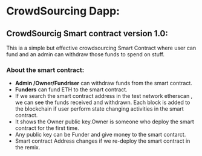 # CrowdSourcing Dapp:

## CrowdSourcig Smart contract version 1.0: 
This ia a simple but effective crowdsourcing Smart Contract where user can fund and an admin can withdraw those funds to spend on stuff.

### About the smart contract:
- **Admin /Owner/Fundriser** can withdraw funds from the smart contract.
- **Funders** can fund ETH to the smart contract.
- If we search the smart contract address in the test network etherscan , we can see the funds received and withdrawn. Each block is added to the blockchain if user perform state changing activities in the smart contract.
- It shows the Owner public key.Owner is someone who deploy the smart contract for the first time. 
- Any public key can be Funder and give money to the smart contarct.
- Smart contract Address changes if we re-deploy the smart contract in the remix.       
